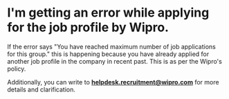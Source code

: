# I'm getting an error while applying for the job profile by Wipro.

If the error says "You have reached maximum number of job applications for this group." this is happening because you have already applied for another job profile in the company in recent past. This is as per the Wipro's policy.

Additionally, you can write to **helpdesk.recruitment@wipro.com** for more details and clarification.

